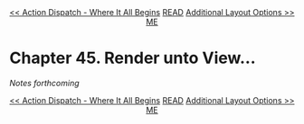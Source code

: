 <div>
<div style='float: left'><a href='ch44-action-dispatch-where-it-all-begins.md'>&lt;&lt; Action Dispatch - Where It All Begins</a></div>
<div style='float: right'><a href='ch46-additional-layout-options.md'>Additional Layout Options &gt;&gt;</a></div>
<div style='float: inline-auto;text-align:center'><a href='README.md'>README</a></div>
<div style="clear: both"></div>
</div>

# Chapter 45. Render unto View…

*Notes forthcoming*

<div>
<div style='float: left'><a href='ch44-action-dispatch-where-it-all-begins.md'>&lt;&lt; Action Dispatch - Where It All Begins</a></div>
<div style='float: right'><a href='ch46-additional-layout-options.md'>Additional Layout Options &gt;&gt;</a></div>
<div style='float: inline-auto;text-align:center'><a href='README.md'>README</a></div>
<div style="clear: both"></div>
</div>